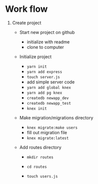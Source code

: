 # Work flow

1. Create project

   - Start new project on github

     - initialize with readme
     - clone to computer

   - Initialize project

     - ```yarn init```
     - ```yarn add express```
     - ```touch server.js```
     - add simple server code
     - ```yarn add global knex```
     - ```yarn add pg knex```
     - ```createdb newapp_dev```
     - ```createdb newapp_test```
     - ```knex init```

   - Make migration/migrations directory

     - ```knex migrate:make users```
     - fill out migration file
     - ```knex migrate:latest```

   - Add routes directory

     - ```mkdir routes```

     - ```cd routes```

     - ```touch users.js```

       ​

     ​
